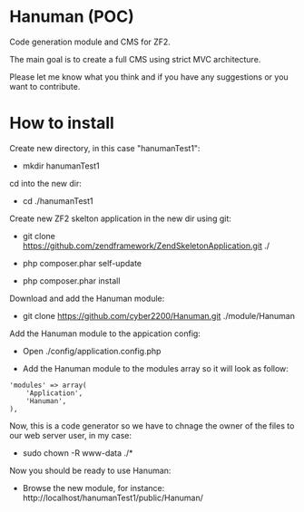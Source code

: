 Hanuman (POC)
=============

Code generation module and CMS for ZF2.

The main goal is to create a full CMS using strict MVC architecture.

Please let me know what you think and if you have any suggestions or you want to contribute.

How to install
==============

Create new directory, in this case "hanumanTest1":

* mkdir hanumanTest1

cd into the new dir: 

* cd ./hanumanTest1

Create new ZF2 skelton application in the new dir using git:

* git clone https://github.com/zendframework/ZendSkeletonApplication.git ./

* php composer.phar self-update

* php composer.phar install

Download and add the Hanuman module:

* git clone https://github.com/cyber2200/Hanuman.git ./module/Hanuman

Add the Hanuman module to the appication config:

* Open ./config/application.config.php

* Add the Hanuman module to the modules array so it will look as follow:
`````
'modules' => array(
	'Application',
	'Hanuman',
),
`````

Now, this is a code generator so we have to chnage the owner of the files to our web server user, in my case:

* sudo chown -R www-data ./*

Now you should be ready to use Hanuman:

* Browse the new module, for instance: http://localhost/hanumanTest1/public/Hanuman/
